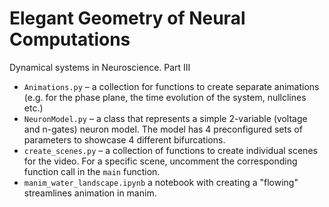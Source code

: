 # Elegant Geometry of Neural Computations
Dynamical systems in Neuroscience. Part III


- `Animations.py` – a collection for functions to create separate animations (e.g. for the phase plane, the time evolution of the system, nullclines etc.)
- `NeuronModel.py` – a class that represents a simple 2-variable (voltage and n-gates) neuron model. The model has 4 preconfigured sets of parameters to showcase 4 different bifurcations.
- `create_scenes.py` – a collection of functions to create individual scenes for the video. For a specific scene, uncomment the corresponding function call in the `main` function.
- `manim_water_landscape.ipynb` a notebook with creating a "flowing" streamlines animation in manim.